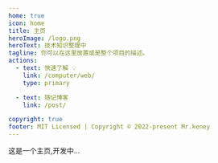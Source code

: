 ```yaml
---
home: true
icon: home
title: 主页
heroImage: /logo.png
heroText: 技术知识整理中
tagline: 你可以在这里放置或是整个项目的描述。
actions:
  - text: 快速了解 💡
    link: /computer/web/
    type: primary

  - text: 随记博客
    link: /post/

copyright: true
footer: MIT Licensed | Copyright © 2022-present Mr.keney
---
```


这是一个主页,开发中...


